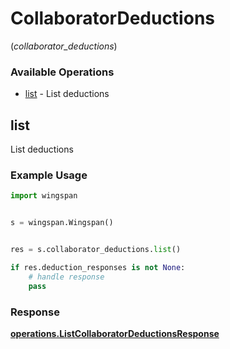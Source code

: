 # CollaboratorDeductions
(*collaborator_deductions*)

### Available Operations

* [list](#list) - List deductions

## list

List deductions

### Example Usage

```python
import wingspan


s = wingspan.Wingspan()


res = s.collaborator_deductions.list()

if res.deduction_responses is not None:
    # handle response
    pass
```


### Response

**[operations.ListCollaboratorDeductionsResponse](../../models/operations/listcollaboratordeductionsresponse.md)**

